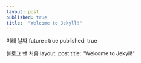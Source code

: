 ```yaml
---
layout: post
published: true
title:  "Welcome to Jekyll!"
---
```



미래 날짜
future                   : true
published: true


블로그 맨 처음
layout: post
title:  "Welcome to Jekyll!"

